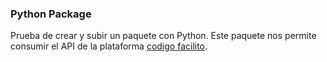 ### Python Package

Prueba de crear y subir un paquete con Python.
Este paquete nos permite consumir el API de la plataforma [codigo facilito](codigofacilito.com).

